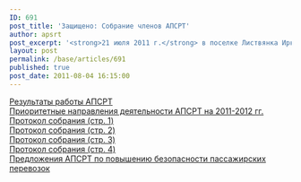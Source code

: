 ```yaml
---
ID: 691
post_title: 'Защищено: Собрание членов АПСРТ'
author: apsrt
post_excerpt: '<strong>21 июля 2011 г.</strong> в поселке Листвянка Иркутской области состоялось собрание членов АПСРТ, на котором были подведены итоги работы Ассоциации с августа 2010 г. по июль 2011 г. и определены приоритетные направления ее деятельности на 2011-2012 годы.'
layout: post
permalink: /base/articles/691
published: true
post_date: 2011-08-04 16:15:00
---
```

<a href="http://www.apsrt.ru/docs/res2011.doc">Результаты работы АПСРТ</a><br />
<a href="http://www.apsrt.ru/docs/napr2011.doc">Приоритетные направления деятельности АПСРТ на 2011-2012 гг.</a><br />
<a href="http://www.apsrt.ru/docs/pr1.jpg">Протокол собрания (стр. 1)</a><br />
<a href="http://www.apsrt.ru/docs/pr2.jpg">Протокол собрания (стр. 2)</a><br />
<a href="http://www.apsrt.ru/docs/pr3.jpg">Протокол собрания (стр. 3)</a><br />
<a href="http://www.apsrt.ru/docs/pr4.jpg">Протокол собрания (стр. 4)</a><br />
<a href="http://www.apsrt.ru/docs/bezop.doc">Предложения АПСРТ по повышению безопасности пассажирских перевозок</a>